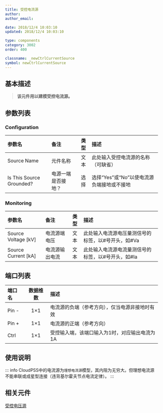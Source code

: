 ```yaml
---
title: 受控电流源
author: 
author_email:

date: 2018/12/4 10:03:10
updated: 2018/12/4 10:03:10

type: components
category: 3002
order: 400

classname: _newCtrlCurrentSource
symbol: newCtrlCurrentSource
---
```

## 基本描述

<!-- ![受控电流源](./受控电流源.png) -->
> **该元件用以建模受控电流源。**

## 参数列表
### Configuration
| 参数名 | 备注 | 类型 | 描述 |
| :--- | :--- | :--: | :--- |
| Source Name | 元件名称 | 文本 | 此处输入受控电流源的名称（可缺省） |
| Is This Source Grounded? | 电源一端是否接地？ | 选择 | 选择“Yes”或“No”以使电流源负端接地或不接地 |

### Monitoring
| 参数名 | 备注 | 类型 | 描述 |
| :--- | :--- | :--: | :--- |
| Source Voltage \[kV\] | 电流源端电压 | 文本 | 此处输入电流源电压量测信号的标签，以#号开头，如#Va |
| Source Current \[kA\] | 电流源输出电流 | 文本 | 此处输入电流源电流量测信号的标签，以#号开头，如#Ia |


## 端口列表

| 端口名 | 数据维数 | 描述 |
| :--- | :--:  | :--- |
| Pin - | 1×1 |电流源的负端（参考方向），仅当电源非接地时有效 |
| Pin + | 1×1 |电流源的正端（参考方向）|
| Ctrl | 1×1 |受控输入端，该端口输入为1时，对应输出电流为1A |

## 使用说明

::: info
CloudPSS中的电流源为`理想电流源`模型，其内阻为无穷大。但理想电流源不能串联或成星型连接（违背基尔霍夫节点电流定律）。
:::


## 相关元件

[受控电压源](../CtrlVoltageSource/index.md)
